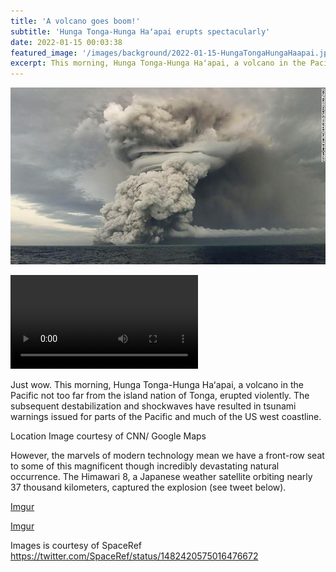 ```yaml
---
title: 'A volcano goes boom!'
subtitle: 'Hunga Tonga-Hunga Haʻapai erupts spectacularly'
date: 2022-01-15 00:03:38
featured_image: '/images/background/2022-01-15-HungaTongaHungaHaapai.jpg'
excerpt: This morning, Hunga Tonga-Hunga Haʻapai, a volcano in the Pacific not too far from the island nation of Tonga, erupted violently.
---
```



![](/images/blog_images/2022-01-15-HungaTongaHungaHaapai.jpeg)

![](https://i.imgur.com/pmDEGVy.mp4)

Just wow. This morning, Hunga Tonga-Hunga Haʻapai, a volcano in the Pacific not too far from the island nation of Tonga, erupted violently. The subsequent destabilization and shockwaves have resulted in tsunami warnings issued for parts of the Pacific and much of the US west coastline. 

Location Image courtesy of CNN/ Google Maps

However, the marvels of modern technology mean we have a front-row seat to some of this magnificent though incredibly devastating natural occurrence. The Himawari 8, a Japanese weather satellite orbiting nearly 37 thousand kilometers, captured the explosion (see tweet below). 

[Imgur](https://imgur.com/ourtKCe)

[Imgur](https://imgur.com/pmDEGVy)

Images is courtesy of SpaceRef https://twitter.com/SpaceRef/status/1482420575016476672
